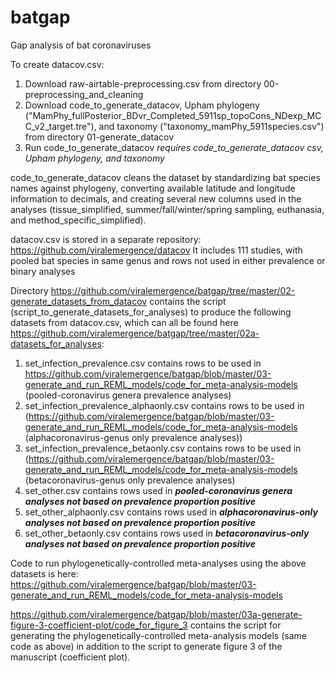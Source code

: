 # batgap
Gap analysis of bat coronaviruses

To create datacov.csv:
1) Download raw-airtable-preprocessing.csv from directory 00-preprocessing_and_cleaning
2) Download code_to_generate_datacov, Upham phylogeny ("MamPhy_fullPosterior_BDvr_Completed_5911sp_topoCons_NDexp_MCC_v2_target.tre"), and taxonomy ("taxonomy_mamPhy_5911species.csv") from directory 01-generate_datacov
3) Run code_to_generate_datacov *requires code_to_generate_datacov csv, Upham phylogeny, and taxonomy*

code_to_generate_datacov cleans the dataset by standardizing bat species names against phylogeny, converting available latitude and longitude information to decimals, and creating several new columns used in the analyses (tissue_simplified, summer/fall/winter/spring sampling, euthanasia, and method_specific_simplified).

datacov.csv is stored in a separate repository: https://github.com/viralemergence/datacov
It includes 111 studies, with pooled bat species in same genus and rows not used in either prevalence or binary analyses

Directory https://github.com/viralemergence/batgap/tree/master/02-generate_datasets_from_datacov contains the script (script_to_generate_datasets_for_analyses) to produce the following datasets from datacov.csv, which can all be found here https://github.com/viralemergence/batgap/tree/master/02a-datasets_for_analyses:
1) set_infection_prevalence.csv contains rows to be used in https://github.com/viralemergence/batgap/blob/master/03-generate_and_run_REML_models/code_for_meta-analysis-models (pooled-coronavirus genera prevalence analyses)
3) set_infection_prevalence_alphaonly.csv contains rows to be used in (https://github.com/viralemergence/batgap/blob/master/03-generate_and_run_REML_models/code_for_meta-analysis-models (alphacoronavirus-genus only prevalence analyses))
4) set_infection_prevalence_betaonly.csv contains rows to be used in (https://github.com/viralemergence/batgap/blob/master/03-generate_and_run_REML_models/code_for_meta-analysis-models (betacoronavirus-genus only prevalence analyses)
5) set_other.csv contains rows used in ***pooled-coronavirus genera analyses not based on prevalence proportion positive***
6) set_other_alphaonly.csv contains rows used in ***alphacoronavirus-only analyses not based on prevalence proportion positive***
7) set_other_betaonly.csv contains rows used in ***betacoronavirus-only analyses not based on prevalence proportion positive***

Code to run phylogenetically-controlled meta-analyses using the above datasets is here: https://github.com/viralemergence/batgap/blob/master/03-generate_and_run_REML_models/code_for_meta-analysis-models

https://github.com/viralemergence/batgap/blob/master/03a-generate-figure-3-coefficient-plot/code_for_figure_3 contains the script for generating the phylogenetically-controlled meta-analysis models (same code as above) in addition to the script to generate figure 3 of the manuscript (coefficient plot).
